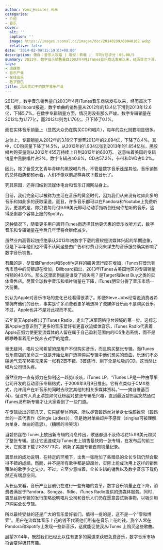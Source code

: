 ```yaml
---
author: Yoni_Heisler 元元
categories:
- 介绍
- 音乐
cover:
  alt: ''
  caption: ''
  image: https://images.soomal.cc/images/doc/20140209/00040102.webp
  relative: false
date: '2014-02-09T15:59:03+08:00'
description: 源自：音乐人攻略 | 版权：转载 |  平均/总评分：05.00/5
summary: 2013年，数字音乐销售量自2003年4月iTunes音乐商店发布以来，经历首次下滑。据Billboard报道，数字单曲的销售量从2012年的13.4亿下滑到2013年12.6亿，下降5.7%。在数字专辑销量方面，情况则没有那么严峻。数字专辑销量在2012年为1.177亿，而2013年则为1.176亿，只下降了0.1%……
tags:
- 流媒体
- 音乐产业
- 在线音乐
- 数字音乐
title: 风云变幻中的数字音乐产业
---
```


2013年，数字音乐销售量自2003年4月iTunes音乐商店发布以来，经历首次下滑。据Billboard报道，数字单曲的销售量从2012年的13.4亿下滑到2013年12.6亿，下降5.7%。在数字专辑销量方面，情况则没有那么严峻。数字专辑销量在2012年为1.177亿，而2013年则为1.176亿，只下降了0.1%。

而在实体音乐销量上（显然大众仍在购买CD和唱片），每年的变化则要明显很多。

总体上，专辑销量从2012年的3.16亿下滑至2013年的2.894亿，下降了8.4%。其中，CD购买量下降了14.5%，从2012年的1.934亿张到2013年的1.654亿张，黑胶唱片购买量则从2012年455万持续上升到2013年的600万。 这意味着美国的专辑销量中黑胶唱片占2%，数字专辑占40.6%，CD占57.2%，卡带和DVD占0.2%。

因此，除了备受文艺青年青睐的黑胶唱片外，不管是数字音乐还是其他，音乐销售的总体趋势都预示着，人们不像以前那样喜欢下载音乐了。

究其原因，还得归结到流媒体电台和音乐订阅网站身上。

目前，我们完全可以被称为生活在音乐的黄金时代，因为我们从来没有过如此多的音乐和如此多的获取渠道。而且，许多音乐都可以在Pandora和Youtube上免费听到。更甚的是，你只要每月付9.99美元即可动动手指听到任何你想听的音乐，这得感谢那个容易上瘾的Spotify。

这种情况下，随着更多用户离开iTunes而选择其他更优惠的音乐收听方式，数字音乐和专辑销量在今后几年里将会继续减少。

虽然业内高管起初拒绝承认2013年初数字下载的疲软是流媒体兴起的早期迹象，但是下半年他们也不得不认同这些由广告和付费订阅来谋生的音乐服务确实影响了数字音乐销售。

有趣的是，尽管像Pandora和Spotify这样的服务流行度在增加，iTunes在音乐销售市场中的份额却在增加。Billboard指出，2013年iTunes占美国地区的专辑销量份额的40.6%。那么这里面到底是谁受了损失呢？是Target和Best Buy之类的实体零售店。尽管全球数字音乐和唱片销量在下降，iTunes明显分得了音乐市场一大份羹。

别认为Apple对音乐市场的变化已经看得很清了。即便Steve Jobs经常说消费者希望拥有他们的音乐，事实是许多消费者更多地选择了流媒体音乐而不是购买音乐。不过，Apple也并不是对此视而不见。

去年夏天Apple推出了iTunes Radio，走出了进军网络电台领域的第一步。这标志着Apple也意识到了更多的音乐爱好者更喜欢流媒体音乐，iTunes Radio代表着Apple正努力使更爱流媒体的人留在属于自己盈利范围内的iOS生态系统，而不是眼睁睁看着用户投奔去对手的地盘。

毫无疑问，唱片公司希望的是用户不但购买音乐，而且购买整张专辑。而iTunes音乐商店的革命之一就是开始让用户选择购买专辑中他们想买的歌曲，乐迷们不必碰运气去花16美元来买一张有2首不错、3首还行、剩下全是垃圾的CD。这当然让唱片公司很头疼。

虽然业内一直有努力在抑制这一趋势(咳咳，iTunes LP，“iTunes LP是一种由苹果公司开发的互动音乐专辑格式，于2009年9月9日推出。它有点类似于CMX格式，允许用户在听音乐的同时去欣赏其他的相关多媒体资料。”――摘自维基百科)，但没有人真正清楚如何让粉丝对整张专辑感兴趣，直到最近碧昂丝突然通过iTunes发布新专辑才让大家看到了一些门道。

在专辑放出的前几天，它只能整体购买。所以尽管碧昂丝对单身女性颇推崇（碧昂丝的一首代表作《Single Ladies》），但是她对单曲却并不感冒（singles可被理解为单身、单曲的意思）。（糟糕的冷笑话）

当碧昂丝在iTunes上放出新专辑的消息传出，歌迷都迫不及待地花15.99美元购买了整张专辑。这让它迅速成为iTunes史上销售最快的一张专辑，在发布后的前三天，它就被下载了828773次，刷新了美国专辑首周销量纪录。

碧昂丝的成功说明，在特定的环境下，出售一张附加了些赠品的全长专辑仍然会取得不错的成绩。然而，并不是所有歌手都是碧昂丝，实际上能成功用上这样的销售策略的歌手少之又少。不过，它至少意味着，全长专辑的销售以及数字音乐下载仍然还有喘息空间。

从长远来看，音乐产业目前仍在进行一些有趣的变革。数字音乐销量正在下降，消费者满足于Pandora、Songza、Rdio、iTunes Radio提供的流媒体服务。同时，碧昂丝新专辑的发行策略说明唱片公司和音乐人们仍在愿意尝试新事物，以吸引用户购买全长专辑。

所以最终受益的还是广大的音乐爱好者们。值得一提的是，这不是一个“零和博弈”。用户在流媒体音乐上花的钱不代表他们所有在音乐上花的钱。我个人常在Pandora和Spotify上发现一些新音乐，这就能促使我从iTunes 上购买这些歌曲。

展望2014年，既然我们已经比以往有更多的渠道来获取免费音乐，数字音乐市场将会变得极其有趣。